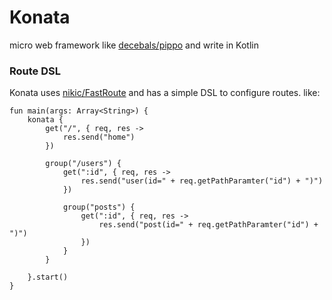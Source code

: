 # Konata

micro web framework like [decebals/pippo][2] and write in Kotlin

### Route DSL

Konata uses [nikic/FastRoute][1] and has a simple DSL to configure routes. like:


```
fun main(args: Array<String>) {
    konata {
        get("/", { req, res ->
            res.send("home")
        })

        group("/users") {
            get(":id", { req, res ->
                res.send("user(id=" + req.getPathParamter("id") + ")")
            })

            group("posts") {
                get(":id", { req, res ->
                    res.send("post(id=" + req.getPathParamter("id") + ")")
                })
            }
        }

    }.start()
}
```


[1]: https://github.com/nikic/FastRoute
[2]: https://github.com/decebals/pippo



